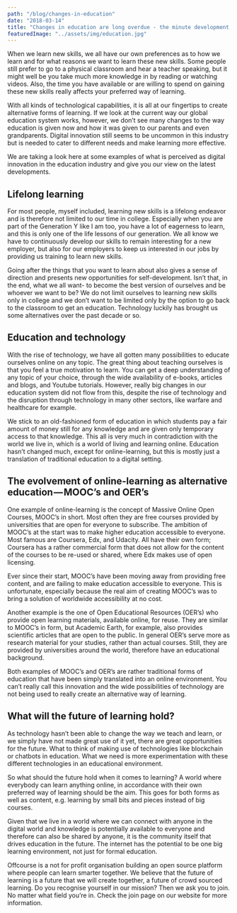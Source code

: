 ```yaml
---
path: "/blog/changes-in-education"
date: "2018-03-14"
title: "Changes in education are long overdue - the minute development of alternative education"
featuredImage: "../assets/img/education.jpg"
---
```


When we learn new skills, we all have our own preferences as to how we learn and for what reasons we want to learn these new skills. Some people still prefer to go to a physical classroom and hear a teacher speaking, but it might well be you take much more knowledge in by reading or watching videos. Also, the time you have available or are willing to spend on gaining these new skills really affects your preferred way of learning.

With all kinds of technological capabilities, it is all at our fingertips to create alternative forms of learning. If we look at the current way our global education system works, however, we don’t see many changes to the way education is given now and how it was given to our parents and even grandparents. Digital innovation still seems to be uncommon in this industry but is needed to cater to different needs and make learning more effective.

We are taking a look here at some examples of what is perceived as digital innovation in the education industry and give you our view on the latest developments.


## Lifelong learning
For most people, myself included, learning new skills is a lifelong endeavor and is therefore not limited to our time in college. Especially when you are part of the Generation Y like I am too, you have a lot of eagerness to learn, and this is only one of the life lessons of our generation. We all know we have to continuously develop our skills to remain interesting for a new employer, but also for our employers to keep us interested in our jobs by providing us training to learn new skills.

Going after the things that you want to learn about also gives a sense of direction and presents new opportunities for self-development. Isn’t that, in the end, what we all want- to become the best version of ourselves and be whoever we want to be? We do not limit ourselves to learning new skills only in college and we don’t want to be limited only by the option to go back to the classroom to get an education. Technology luckily has brought us some alternatives over the past decade or so.


## Education and technology
With the rise of technology, we have all gotten many possibilities to educate ourselves online on any topic. The great thing about teaching ourselves is that you feel a true motivation to learn. You can get a deep understanding of any topic of your choice, through the wide availability of e-books, articles and blogs, and Youtube tutorials. However, really big changes in our education system did not flow from this, despite the rise of technology and the disruption through technology in many other sectors, like warfare and healthcare for example.

We stick to an old-fashioned form of education in which students pay a fair amount of money still for any knowledge and are given only temporary access to that knowledge. This all is very much in contradiction with the world we live in, which is a world of living and learning online. Education hasn’t changed much, except for online-learning, but this is mostly just a translation of traditional education to a digital setting.

## The evolvement of online-learning as alternative education — MOOC’s and OER’s
One example of online-learning is the concept of Massive Online Open Courses, MOOC’s in short. Most often they are free courses provided by universities that are open for everyone to subscribe. The ambition of MOOC’s at the start was to make higher education accessible to everyone. Most famous are Coursera, Edx, and Udacity. All have their own form; Coursera has a rather commercial form that does not allow for the content of the courses to be re-used or shared, where Edx makes use of open licensing.

Ever since their start, MOOC’s have been moving away from providing free content, and are failing to make education accessible to everyone. This is unfortunate, especially because the real aim of creating MOOC’s was to bring a solution of worldwide accessibility at no cost.

Another example is the one of Open Educational Resources (OER’s) who provide open learning materials, available online, for reuse. They are similar to MOOC’s in form, but Academic Earth, for example, also provides scientific articles that are open to the public. In general OER’s serve more as research material for your studies, rather than actual courses. Still, they are provided by universities around the world, therefore have an educational background.

Both examples of MOOC’s and OER’s are rather traditional forms of education that have been simply translated into an online environment. You can’t really call this innovation and the wide possibilities of technology are not being used to really create an alternative way of learning.

## What will the future of learning hold?
As technology hasn’t been able to change the way we teach and learn, or we simply have not made great use of it yet, there are great opportunities for the future. What to think of making use of technologies like blockchain or chatbots in education. What we need is more experimentation with these different technologies in an educational environment.

So what should the future hold when it comes to learning? A world where everybody can learn anything online, in accordance with their own preferred way of learning should be the aim. This goes for both forms as well as content, e.g. learning by small bits and pieces instead of big courses.

Given that we live in a world where we can connect with anyone in the digital world and knowledge is potentially available to everyone and therefore can also be shared by anyone, it is the community itself that drives education in the future. The internet has the potential to be one big learning environment, not just for formal education.

Offcourse is a not for profit organisation building an open source platform where people can learn smarter together. We believe that the future of learning is a future that we will create together, a future of crowd sourced learning. Do you recognise yourself in our mission? Then we ask you to join. No matter what field you’re in. Check the join page on our website for more information.
